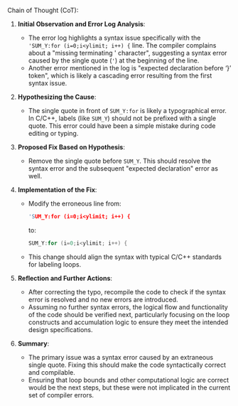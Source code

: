 Chain of Thought (CoT):

1. **Initial Observation and Error Log Analysis**:
   - The error log highlights a syntax issue specifically with the `'SUM_Y:for (i=0;i<ylimit; i++) {` line. The compiler complains about a "missing terminating ' character", suggesting a syntax error caused by the single quote (`'`) at the beginning of the line.
   - Another error mentioned in the log is "expected declaration before ‘}’ token", which is likely a cascading error resulting from the first syntax issue.

2. **Hypothesizing the Cause**:
   - The single quote in front of `SUM_Y:for` is likely a typographical error. In C/C++, labels (like `SUM_Y`) should not be prefixed with a single quote. This error could have been a simple mistake during code editing or typing.

3. **Proposed Fix Based on Hypothesis**:
   - Remove the single quote before `SUM_Y`. This should resolve the syntax error and the subsequent "expected declaration" error as well.

4. **Implementation of the Fix**:
   - Modify the erroneous line from:
     ```cpp
     'SUM_Y:for (i=0;i<ylimit; i++) {
     ```
     to:
     ```cpp
     SUM_Y:for (i=0;i<ylimit; i++) {
     ```
   - This change should align the syntax with typical C/C++ standards for labeling loops.

5. **Reflection and Further Actions**:
   - After correcting the typo, recompile the code to check if the syntax error is resolved and no new errors are introduced.
   - Assuming no further syntax errors, the logical flow and functionality of the code should be verified next, particularly focusing on the loop constructs and accumulation logic to ensure they meet the intended design specifications.

6. **Summary**:
   - The primary issue was a syntax error caused by an extraneous single quote. Fixing this should make the code syntactically correct and compilable.
   - Ensuring that loop bounds and other computational logic are correct would be the next steps, but these were not implicated in the current set of compiler errors.
